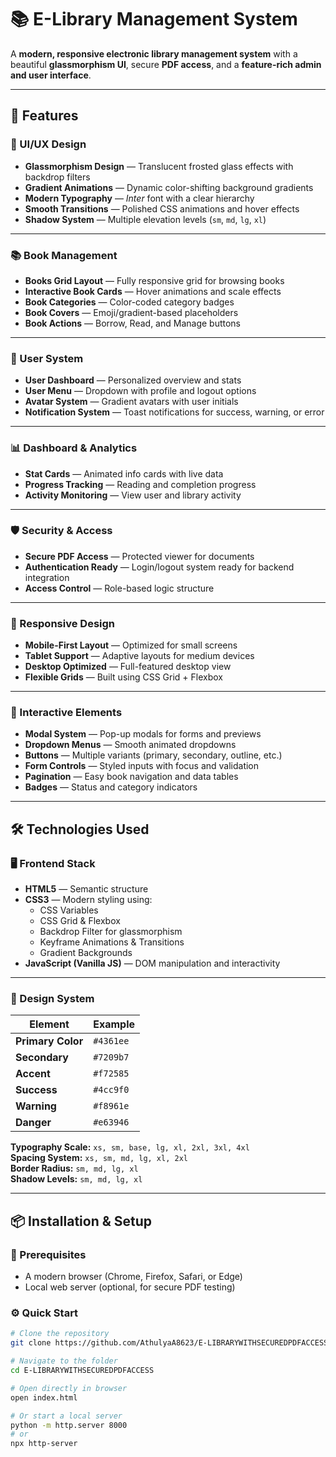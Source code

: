 # 📚 E-Library Management System  

A **modern, responsive electronic library management system** with a beautiful **glassmorphism UI**, secure **PDF access**, and a **feature-rich admin and user interface**.

---

## 🚀 Features  

### 🎨 UI/UX Design  
- **Glassmorphism Design** — Translucent frosted glass effects with backdrop filters  
- **Gradient Animations** — Dynamic color-shifting background gradients  
- **Modern Typography** — *Inter* font with a clear hierarchy  
- **Smooth Transitions** — Polished CSS animations and hover effects  
- **Shadow System** — Multiple elevation levels (`sm`, `md`, `lg`, `xl`)  

---

### 📚 Book Management  
- **Books Grid Layout** — Fully responsive grid for browsing books  
- **Interactive Book Cards** — Hover animations and scale effects  
- **Book Categories** — Color-coded category badges  
- **Book Covers** — Emoji/gradient-based placeholders  
- **Book Actions** — Borrow, Read, and Manage buttons  

---

### 👤 User System  
- **User Dashboard** — Personalized overview and stats  
- **User Menu** — Dropdown with profile and logout options  
- **Avatar System** — Gradient avatars with user initials  
- **Notification System** — Toast notifications for success, warning, or error  

---

### 📊 Dashboard & Analytics  
- **Stat Cards** — Animated info cards with live data  
- **Progress Tracking** — Reading and completion progress  
- **Activity Monitoring** — View user and library activity  

---

### 🛡️ Security & Access  
- **Secure PDF Access** — Protected viewer for documents  
- **Authentication Ready** — Login/logout system ready for backend integration  
- **Access Control** — Role-based logic structure  

---

### 📱 Responsive Design  
- **Mobile-First Layout** — Optimized for small screens  
- **Tablet Support** — Adaptive layouts for medium devices  
- **Desktop Optimized** — Full-featured desktop view  
- **Flexible Grids** — Built using CSS Grid + Flexbox  

---

### 🎯 Interactive Elements  
- **Modal System** — Pop-up modals for forms and previews  
- **Dropdown Menus** — Smooth animated dropdowns  
- **Buttons** — Multiple variants (primary, secondary, outline, etc.)  
- **Form Controls** — Styled inputs with focus and validation  
- **Pagination** — Easy book navigation and data tables  
- **Badges** — Status and category indicators  

---

## 🛠️ Technologies Used  

### 🖥️ Frontend Stack  
- **HTML5** — Semantic structure  
- **CSS3** — Modern styling using:  
  - CSS Variables  
  - CSS Grid & Flexbox  
  - Backdrop Filter for glassmorphism  
  - Keyframe Animations & Transitions  
  - Gradient Backgrounds  
- **JavaScript (Vanilla JS)** — DOM manipulation and interactivity  

---

### 🎨 Design System  

| Element | Example |
|----------|----------|
| **Primary Color** | `#4361ee` |
| **Secondary** | `#7209b7` |
| **Accent** | `#f72585` |
| **Success** | `#4cc9f0` |
| **Warning** | `#f8961e` |
| **Danger** | `#e63946` |

**Typography Scale:** `xs, sm, base, lg, xl, 2xl, 3xl, 4xl`  
**Spacing System:** `xs, sm, md, lg, xl, 2xl`  
**Border Radius:** `sm, md, lg, xl`  
**Shadow Levels:** `sm, md, lg, xl`  

---

## 📦 Installation & Setup  

### 🧩 Prerequisites  
- A modern browser (Chrome, Firefox, Safari, or Edge)  
- Local web server (optional, for secure PDF testing)  

### ⚙️ Quick Start  

```bash
# Clone the repository
git clone https://github.com/AthulyaA8623/E-LIBRARYWITHSECUREDPDFACCESS.git

# Navigate to the folder
cd E-LIBRARYWITHSECUREDPDFACCESS

# Open directly in browser
open index.html

# Or start a local server
python -m http.server 8000
# or
npx http-server

